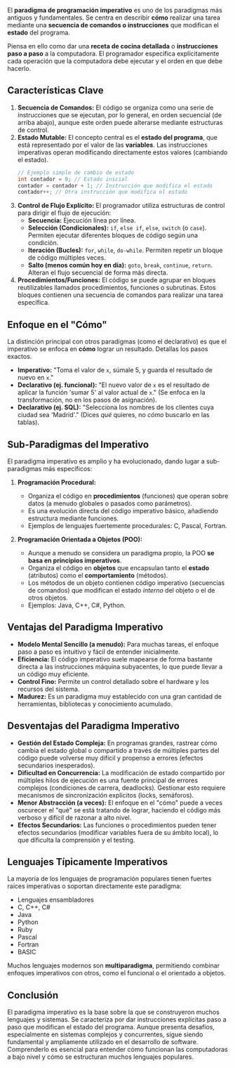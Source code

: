 El **paradigma de programación imperativo** es uno de los paradigmas más antiguos y fundamentales. Se centra en describir **cómo** realizar una tarea mediante una **secuencia de comandos o instrucciones** que modifican el **estado** del programa.

Piensa en ello como dar una **receta de cocina detallada** o **instrucciones paso a paso** a la computadora. El programador especifica explícitamente cada operación que la computadora debe ejecutar y el orden en que debe hacerlo.

## Características Clave

1.  **Secuencia de Comandos:** El código se organiza como una serie de instrucciones que se ejecutan, por lo general, en orden secuencial (de arriba abajo), aunque este orden puede alterarse mediante estructuras de control.
2.  **Estado Mutable:** El concepto central es el **estado del programa**, que está representado por el valor de las **variables**. Las instrucciones imperativas operan modificando directamente estos valores (cambiando el estado).
    ```java
    // Ejemplo simple de cambio de estado
    int contador = 0; // Estado inicial
    contador = contador + 1; // Instrucción que modifica el estado
    contador++; // Otra instrucción que modifica el estado
    ```
3.  **Control de Flujo Explícito:** El programador utiliza estructuras de control para dirigir el flujo de ejecución:
    *   **Secuencia:** Ejecución línea por línea.
    *   **Selección (Condicionales):** `if`, `else if`, `else`, `switch` (o `case`). Permiten ejecutar diferentes bloques de código según una condición.
    *   **Iteración (Bucles):** `for`, `while`, `do-while`. Permiten repetir un bloque de código múltiples veces.
    *   **Salto (menos común hoy en día):** `goto`, `break`, `continue`, `return`. Alteran el flujo secuencial de forma más directa.
4.  **Procedimientos/Funciones:** El código se puede agrupar en bloques reutilizables llamados procedimientos, funciones o subrutinas. Estos bloques contienen una secuencia de comandos para realizar una tarea específica.

## Enfoque en el "Cómo"

La distinción principal con otros paradigmas (como el declarativo) es que el imperativo se enfoca en **cómo** lograr un resultado. Detallas los pasos exactos.

*   **Imperativo:** "Toma el valor de `x`, súmale 5, y guarda el resultado de nuevo en `x`."
*   **Declarativo (ej. funcional):** "El nuevo valor de `x` es el resultado de aplicar la función 'sumar 5' al valor actual de `x`." (Se enfoca en la transformación, no en los pasos de asignación).
*   **Declarativo (ej. SQL):** "Selecciona los nombres de los clientes cuya ciudad sea 'Madrid'." (Dices *qué* quieres, no *cómo* buscarlo en las tablas).

## Sub-Paradigmas del Imperativo

El paradigma imperativo es amplio y ha evolucionado, dando lugar a sub-paradigmas más específicos:

1.  **Programación Procedural:**
    *   Organiza el código en **procedimientos** (funciones) que operan sobre datos (a menudo globales o pasados como parámetros).
    *   Es una evolución directa del código imperativo básico, añadiendo estructura mediante funciones.
    *   Ejemplos de lenguajes fuertemente procedurales: C, Pascal, Fortran.

2.  **Programación Orientada a Objetos (POO):**
    *   Aunque a menudo se considera un paradigma propio, la POO **se basa en principios imperativos**.
    *   Organiza el código en **objetos** que encapsulan tanto el **estado** (atributos) como el **comportamiento** (métodos).
    *   Los métodos de un objeto contienen código imperativo (secuencias de comandos) que modifican el estado *interno* del objeto o el de otros objetos.
    *   Ejemplos: Java, C++, C#, Python.

## Ventajas del Paradigma Imperativo

*   **Modelo Mental Sencillo (a menudo):** Para muchas tareas, el enfoque paso a paso es intuitivo y fácil de entender inicialmente.
*   **Eficiencia:** El código imperativo suele mapearse de forma bastante directa a las instrucciones máquina subyacentes, lo que puede llevar a un código muy eficiente.
*   **Control Fino:** Permite un control detallado sobre el hardware y los recursos del sistema.
*   **Madurez:** Es un paradigma muy establecido con una gran cantidad de herramientas, bibliotecas y conocimiento acumulado.

## Desventajas del Paradigma Imperativo

*   **Gestión del Estado Compleja:** En programas grandes, rastrear cómo cambia el estado global o compartido a través de múltiples partes del código puede volverse muy difícil y propenso a errores (efectos secundarios inesperados).
*   **Dificultad en Concurrencia:** La modificación de estado compartido por múltiples hilos de ejecución es una fuente principal de errores complejos (condiciones de carrera, deadlocks). Gestionar esto requiere mecanismos de sincronización explícitos (locks, semáforos).
*   **Menor Abstracción (a veces):** El enfoque en el "cómo" puede a veces oscurecer el "qué" se está tratando de lograr, haciendo el código más verboso y difícil de razonar a alto nivel.
*   **Efectos Secundarios:** Las funciones o procedimientos pueden tener efectos secundarios (modificar variables fuera de su ámbito local), lo que dificulta la comprensión y el testing.

## Lenguajes Típicamente Imperativos

La mayoría de los lenguajes de programación populares tienen fuertes raíces imperativas o soportan directamente este paradigma:
*   Lenguajes ensambladores
*   C, C++, C#
*   Java
*   Python
*   Ruby
*   Pascal
*   Fortran
*   BASIC

Muchos lenguajes modernos son **multiparadigma**, permitiendo combinar enfoques imperativos con otros, como el funcional o el orientado a objetos.

## Conclusión

El paradigma imperativo es la base sobre la que se construyeron muchos lenguajes y sistemas. Se caracteriza por dar instrucciones explícitas paso a paso que modifican el estado del programa. Aunque presenta desafíos, especialmente en sistemas complejos y concurrentes, sigue siendo fundamental y ampliamente utilizado en el desarrollo de software. Comprenderlo es esencial para entender cómo funcionan las computadoras a bajo nivel y cómo se estructuran muchos lenguajes populares.